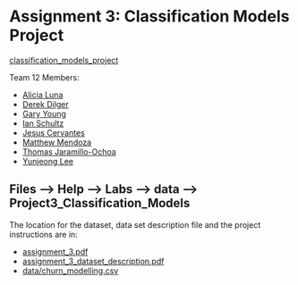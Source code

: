 # Assignment 3: Classification Models Project

[classification_models_project](classification_models_project.md)

Team 12 Members:

- [Alicia Luna](https://github.com/aluna4)
- [Derek Dilger](https://github.com/derekdilger)
- [Gary Young](https://github.com/garyyoungcsc)
- [Ian Schultz](https://github.com/Ian-Sanity)
- [Jesus Cervantes](https://github.com/Jescer3)
- [Matthew Mendoza](https://github.com/matt2ology)
- [Thomas Jaramillo-Ochoa](https://github.com/tjaramillo452329)
- [Yunjeong Lee](https://github.com/yunjeongiya)

## Files --> Help --> Labs --> data --> Project3_Classification_Models

The location for the dataset, data set description file
and the project instructions are in:

- [assignment_3.pdf](assignment_3.pdf)
- [assignment_3_dataset_description.pdf](assignment_3_dataset_description.pdf)
- [data/churn_modelling.csv](data/churn_modelling.csv)
